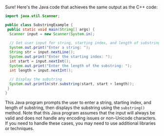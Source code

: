 Sure! Here's the Java code that achieves the same output as the C++ code:
```java
import java.util.Scanner;

public class SubstringExample {
 public static void main(String[] args) {
  Scanner input = new Scanner(System.in);
  
  // Get user input for string, starting index, and length of substring
  System.out.print("Enter a string: ");
  String str = input.nextLine();
  System.out.print("Enter the starting index: ");
  int start = input.nextInt();
  System.out.print("Enter the length of the substring: ");
  int length = input.nextInt();
  
  // Display the substring
  System.out.println(str.substring(start, start + length));
 }
}
```
This Java program prompts the user to enter a string, starting index, and length of substring, then displays the substring using the `substring()` method. 
Note that this Java program assumes that the input will always be valid and does not handle any encoding issues or non-Unicode characters. If you need to handle these cases, you may need to use additional libraries or techniques.

